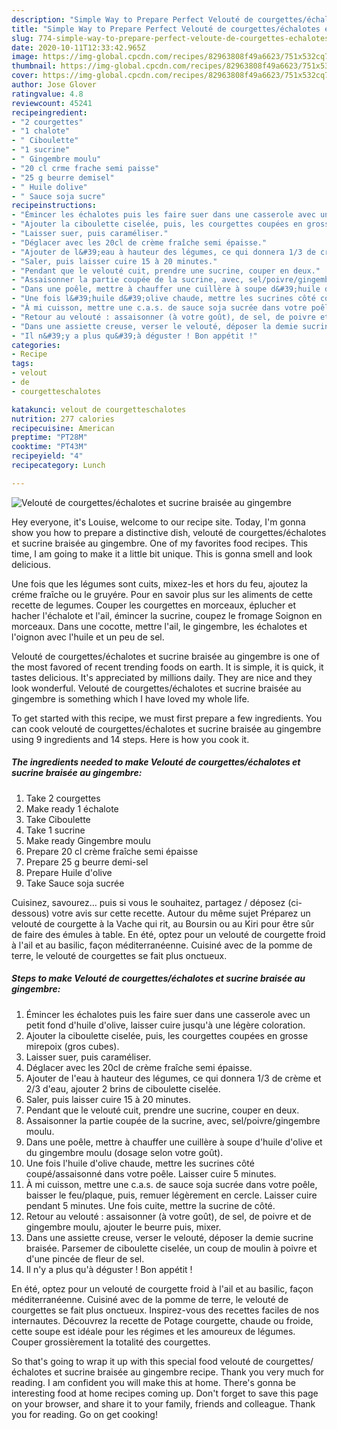 ```yaml
---
description: "Simple Way to Prepare Perfect Velouté de courgettes/échalotes et sucrine braisée au gingembre"
title: "Simple Way to Prepare Perfect Velouté de courgettes/échalotes et sucrine braisée au gingembre"
slug: 774-simple-way-to-prepare-perfect-veloute-de-courgettes-echalotes-et-sucrine-braisee-au-gingembre
date: 2020-10-11T12:33:42.965Z
image: https://img-global.cpcdn.com/recipes/82963808f49a6623/751x532cq70/veloute-de-courgettesechalotes-et-sucrine-braisee-au-gingembre-photo-principale-de-la-recette.jpg
thumbnail: https://img-global.cpcdn.com/recipes/82963808f49a6623/751x532cq70/veloute-de-courgettesechalotes-et-sucrine-braisee-au-gingembre-photo-principale-de-la-recette.jpg
cover: https://img-global.cpcdn.com/recipes/82963808f49a6623/751x532cq70/veloute-de-courgettesechalotes-et-sucrine-braisee-au-gingembre-photo-principale-de-la-recette.jpg
author: Jose Glover
ratingvalue: 4.8
reviewcount: 45241
recipeingredient:
- "2 courgettes"
- "1 chalote"
- " Ciboulette"
- "1 sucrine"
- " Gingembre moulu"
- "20 cl crme frache semi paisse"
- "25 g beurre demisel"
- " Huile dolive"
- " Sauce soja sucre"
recipeinstructions:
- "Émincer les échalotes puis les faire suer dans une casserole avec un petit fond d&#39;huile d&#39;olive, laisser cuire jusqu&#39;à une légère coloration."
- "Ajouter la ciboulette ciselée, puis, les courgettes coupées en grosse mirepoix (gros cubes)."
- "Laisser suer, puis caraméliser."
- "Déglacer avec les 20cl de crème fraîche semi épaisse."
- "Ajouter de l&#39;eau à hauteur des légumes, ce qui donnera 1/3 de crème et 2/3 d&#39;eau, ajouter 2 brins de ciboulette ciselée."
- "Saler, puis laisser cuire 15 à 20 minutes."
- "Pendant que le velouté cuit, prendre une sucrine, couper en deux."
- "Assaisonner la partie coupée de la sucrine, avec, sel/poivre/gingembre moulu."
- "Dans une poêle, mettre à chauffer une cuillère à soupe d&#39;huile d&#39;olive et du gingembre moulu (dosage selon votre goût)."
- "Une fois l&#39;huile d&#39;olive chaude, mettre les sucrines côté coupé/assaisonné dans votre poêle. Laisser cuire 5 minutes."
- "À mi cuisson, mettre une c.a.s. de sauce soja sucrée dans votre poêle, baisser le feu/plaque, puis, remuer légèrement en cercle. Laisser cuire pendant 5 minutes. Une fois cuite, mettre la sucrine de côté."
- "Retour au velouté : assaisonner (à votre goût), de sel, de poivre et de gingembre moulu, ajouter le beurre puis, mixer."
- "Dans une assiette creuse, verser le velouté, déposer la demie sucrine braisée. Parsemer de ciboulette ciselée, un coup de moulin à poivre et d&#39;une pincée de fleur de sel."
- "Il n&#39;y a plus qu&#39;à déguster ! Bon appétit !"
categories:
- Recipe
tags:
- velout
- de
- courgetteschalotes

katakunci: velout de courgetteschalotes 
nutrition: 277 calories
recipecuisine: American
preptime: "PT28M"
cooktime: "PT43M"
recipeyield: "4"
recipecategory: Lunch

---
```



![Velouté de courgettes/échalotes et sucrine braisée au gingembre](https://img-global.cpcdn.com/recipes/82963808f49a6623/751x532cq70/veloute-de-courgettesechalotes-et-sucrine-braisee-au-gingembre-photo-principale-de-la-recette.jpg)

Hey everyone, it's Louise, welcome to our recipe site. Today, I'm gonna show you how to prepare a distinctive dish, velouté de courgettes/échalotes et sucrine braisée au gingembre. One of my favorites food recipes. This time, I am going to make it a little bit unique. This is gonna smell and look delicious.

Une fois que les légumes sont cuits, mixez-les et hors du feu, ajoutez la créme fraîche ou le gruyére. Pour en savoir plus sur les aliments de cette recette de legumes. Couper les courgettes en morceaux, éplucher et hacher l&#39;échalote et l&#39;ail, émincer la sucrine, coupez le fromage Soignon en morceaux. Dans une cocotte, mettre l&#39;ail, le gingembre, les échalotes et l&#39;oignon avec l&#39;huile et un peu de sel.

Velouté de courgettes/échalotes et sucrine braisée au gingembre is one of the most favored of recent trending foods on earth. It is simple, it is quick, it tastes delicious. It's appreciated by millions daily. They are nice and they look wonderful. Velouté de courgettes/échalotes et sucrine braisée au gingembre is something which I have loved my whole life.


To get started with this recipe, we must first prepare a few ingredients. You can cook velouté de courgettes/échalotes et sucrine braisée au gingembre using 9 ingredients and 14 steps. Here is how you cook it.

<!--inarticleads1-->

##### The ingredients needed to make Velouté de courgettes/échalotes et sucrine braisée au gingembre:

1. Take 2 courgettes
1. Make ready 1 échalote
1. Take  Ciboulette
1. Take 1 sucrine
1. Make ready  Gingembre moulu
1. Prepare 20 cl crème fraîche semi épaisse
1. Prepare 25 g beurre demi-sel
1. Prepare  Huile d&#39;olive
1. Take  Sauce soja sucrée


Cuisinez, savourez… puis si vous le souhaitez, partagez / déposez (ci-dessous) votre avis sur cette recette. Autour du même sujet Préparez un velouté de courgette à la Vache qui rit, au Boursin ou au Kiri pour être sûr de faire des émules à table. En été, optez pour un velouté de courgette froid à l&#39;ail et au basilic, façon méditerranéenne. Cuisiné avec de la pomme de terre, le velouté de courgettes se fait plus onctueux. 

<!--inarticleads2-->

##### Steps to make Velouté de courgettes/échalotes et sucrine braisée au gingembre:

1. Émincer les échalotes puis les faire suer dans une casserole avec un petit fond d&#39;huile d&#39;olive, laisser cuire jusqu&#39;à une légère coloration.
1. Ajouter la ciboulette ciselée, puis, les courgettes coupées en grosse mirepoix (gros cubes).
1. Laisser suer, puis caraméliser.
1. Déglacer avec les 20cl de crème fraîche semi épaisse.
1. Ajouter de l&#39;eau à hauteur des légumes, ce qui donnera 1/3 de crème et 2/3 d&#39;eau, ajouter 2 brins de ciboulette ciselée.
1. Saler, puis laisser cuire 15 à 20 minutes.
1. Pendant que le velouté cuit, prendre une sucrine, couper en deux.
1. Assaisonner la partie coupée de la sucrine, avec, sel/poivre/gingembre moulu.
1. Dans une poêle, mettre à chauffer une cuillère à soupe d&#39;huile d&#39;olive et du gingembre moulu (dosage selon votre goût).
1. Une fois l&#39;huile d&#39;olive chaude, mettre les sucrines côté coupé/assaisonné dans votre poêle. Laisser cuire 5 minutes.
1. À mi cuisson, mettre une c.a.s. de sauce soja sucrée dans votre poêle, baisser le feu/plaque, puis, remuer légèrement en cercle. Laisser cuire pendant 5 minutes. Une fois cuite, mettre la sucrine de côté.
1. Retour au velouté : assaisonner (à votre goût), de sel, de poivre et de gingembre moulu, ajouter le beurre puis, mixer.
1. Dans une assiette creuse, verser le velouté, déposer la demie sucrine braisée. Parsemer de ciboulette ciselée, un coup de moulin à poivre et d&#39;une pincée de fleur de sel.
1. Il n&#39;y a plus qu&#39;à déguster ! Bon appétit !


En été, optez pour un velouté de courgette froid à l&#39;ail et au basilic, façon méditerranéenne. Cuisiné avec de la pomme de terre, le velouté de courgettes se fait plus onctueux. Inspirez-vous des recettes faciles de nos internautes. Découvrez la recette de Potage courgette, chaude ou froide, cette soupe est idéale pour les régimes et les amoureux de légumes. Couper grossièrement la totalité des courgettes. 

So that's going to wrap it up with this special food velouté de courgettes/échalotes et sucrine braisée au gingembre recipe. Thank you very much for reading. I am confident you will make this at home. There's gonna be interesting food at home recipes coming up. Don't forget to save this page on your browser, and share it to your family, friends and colleague. Thank you for reading. Go on get cooking!
